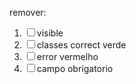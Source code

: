 remover:
<ol>
<li><input type="checkbox">visible</li>
<li><input type="checkbox">classes correct verde</li> 
<li><input type="checkbox">error vermelho</li>
<li><input type="checkbox">campo obrigatorio</li>